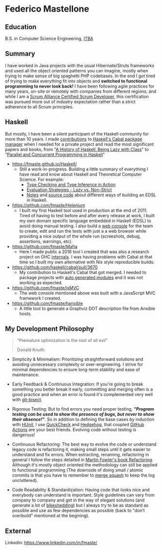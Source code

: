 # Federico Mastellone

## Education

B.S. in Computer Science Engineering, [ITBA](https://www.itba.edu.ar/)

## Summary

I have worked in Java projects with the usual Hibernate/Struts frameworks and used all the object oriented patterns you can imagine, mostly when trying to make sense of big spaghetti PHP codebases. In the end I got tired of trying to make everything fit into objects and **switched to functional programming to never look back!** I have been following agile practices for many years, on-site or remotely with companies from different regions, and while I am a [Scrum Alliance Certified Scrum Developer](https://www.scrumalliance.org/get-certified/developer-track/certified-scrum-developer), this certification was pursued more out of industry expectation rather than a strict adherence to all Scrum principles.

## Haskell

But mostly, I have been a silent participant of the Haskell community for more than 10 years. I made [contributions](https://github.com/haskell/cabal/pull/3670) to [Haskell's Cabal package manager](https://www.haskell.org/cabal/) when I needed for a private project and read the most significant papers and books, from "[A History of Haskell: Being Lazy with Class](https://www.microsoft.com/en-us/research/wp-content/uploads/2016/07/history.pdf)" to "[Parallel and Concurrent Programming in Haskell](https://simonmar.github.io/pages/pcph.html)"

- https://fmaste.github.io/Haskell/
  - Still a work-in-progress. Building a little summary of everything I have read and know about Haskell and Theoretical Computer Science.
    For example:
    - [Type Checking and Type Inference in Action](https://fmaste.github.io/Haskell/doc/TypeCheckingAndInference.html)
    - [Evaluation Strategies - Lazy vs. Non-Strict](https://fmaste.github.io/Haskell/doc/EvaluationStrategies.html)
    - [Notes](https://fmaste.github.io/Haskell/doc/EDSL) and [source code](https://github.com/fmaste/Haskell/blob/master/src/EDSL.hs) about different ways of building an EDSL in Haskell.
- https://github.com/fmaste/Helenium
  - I built my first Haskell tool used in production at the end of 2011.
    Tired of having to test before and after every release at work, I built my own domain specific language embedded in Haskell (EDSL) to avoid doing manual testing.
    I also build a [web console](https://github.com/fmaste/HeleniumConsole) for the team to create, edit and run the tests with just a a web browser while providing a nice output of the whole run (screeshots, debug, assertions, warnings, etc).
- https://github.com/fmaste/Mafia
  - Here I made public a 2016 tool I created that was also a research project on GHC [internals](https://github.com/fmaste/Mafia/blob/master/docs/Executable.md).
    I was having problems with Cabal at that time so I built my own alternative with Nix style reproducible builds.
- https://github.com/haskell/cabal/pull/3670
  - My contribution to Haskell's Cabal that got merged. I needed to package projects with [auto generated modules](https://cabal.readthedocs.io/en/3.4/cabal-package.html#autogenerated-modules-and-includes) and it was not working as expected.
- https://github.com/fmaste/jsMVC
  - The web console mentioned above was built with a JavaScript MVC framework I created.
- https://github.com/fmaste/hansible
  - A little tool to generate a Graphviz DOT description file from Ansible hosts.

## My Development Philosophy

> “Premature optimization is the root of all evil”
> 
> Donald Knuth.

- Simplicity & Minimalism: Prioritizing straightforward solutions and avoiding unnecessary complexity or over-engineering. I strive for minimal dependencies to ensure long-term stability and ease of maintenance.

- Early Feedback & Continuous Integration: If you're going to break something you better break it early, committing and merging often is a good practice and when an error is found it's complemented very well with [git-bisect](https://git-scm.com/docs/git-bisect).

- Rigorous Testing: But to find errors you need proper testing, ***"Program testing can be used to show the presence of bugs, but never to show their absence!"***. So in addition to defining the base cases by induction with [HUnit](https://hackage.haskell.org/package/HUnit), I use [QuickCheck](https://hackage.haskell.org/package/QuickCheck) and [Hedgehog](https://hackage.haskell.org/package/hedgehog), that coupled [GitHub Actions](https://github.com/features/actions) are your best friends. Evolving code without testing is dangerous!

- Continuous Refactoring: The best way to evolve the code or understand legacy code is refactoring it, making small steps until it gets easier to understand and fix errors.
When extracting, renaming, refactoring in general I follow the steps detailed in [Martin Fowler's book Refactoring](https://refactoring.com/). Although it's mostly object oriented the methodology can still be applied to functional programming (The downside of doing small / atomic commits is that you have to remember to [merge squash](https://git-scm.com/docs/git-merge#Documentation/git-merge.txt---squash) to keep the log uncluttered).

- Code Readability & Standardization: Having code that looks nice and everybody can understand is important. Style guidelines can vary from company to company and get in the way of elegant solutions (and generate a lot of [bikeshedding](https://en.wikipedia.org/wiki/Law_of_triviality)) but I always try to be as standard as possible and use as few dependencies as possible (back to "don’t overbuild" mentioned at the begining).

## External

Linkedin: https://www.linkedin.com/in/fmaste/
